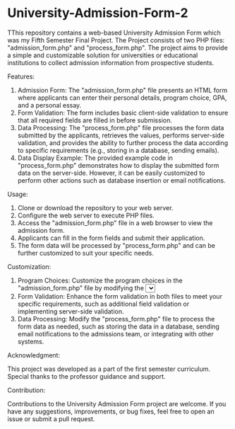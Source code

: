 # University-Admission-Form-2
TThis repository contains a web-based University Admission Form which was my Fifth Semester Final Project. The Project consists of two PHP files: "admission_form.php" and "process_form.php". The project aims to provide a simple and customizable solution for universities or educational institutions to collect admission information from prospective students.


Features:

1.	Admission Form:  The "admission_form.php" file presents an HTML form where applicants can enter their personal details, program choice, GPA, and a personal essay.
2.	Form Validation: The form includes basic client-side validation to ensure that all required fields are filled in before submission.
3.	Data Processing:  The "process_form.php" file processes the form data submitted by the applicants, retrieves the values, performs server-side validation, and provides the ability to further process the data according to specific requirements (e.g., storing in a database, sending emails).
4.	Data Display Example:  The provided example code in "process_form.php" demonstrates how to display the submitted form data on the server-side. However, it can be easily customized to perform other actions such as database insertion or email notifications.


Usage:

1.	Clone or download the repository to your web server.
2.	Configure the web server to execute PHP files.
3.	Access the "admission_form.php" file in a web browser to view the admission form.
4.	Applicants can fill in the form fields and submit their application.
5.	The form data will be processed by "process_form.php" and can be further customized to suit your specific needs.


Customization:

1.	Program Choices:  Customize the program choices in the "admission_form.php" file by modifying the <select> element's options to match your university's programs.
2.	Form Validation:  Enhance the form validation in both files to meet your specific requirements, such as additional field validation or implementing server-side validation.
3.	Data Processing:  Modify the "process_form.php" file to process the form data as needed, such as storing the data in a database, sending email notifications to the admissions team, or integrating with other systems.

 
Acknowledgment:
 
 This project was developed as a part of the first semester curriculum. Special thanks to the professor guidance and support.
 

Contribution:

Contributions to the University Admission Form project are welcome. If you have any suggestions, improvements, or bug fixes, feel free to open an issue or submit a pull request.

